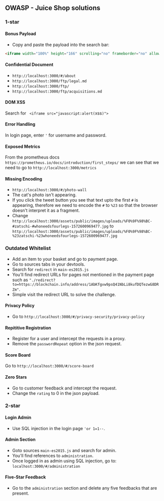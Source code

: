 ## OWASP - Juice Shop solutions

### 1-star
#### Bonus Payload
- Copy and paste the payload into the search bar:

```html
<iframe width="100%" height="166" scrolling="no" frameborder="no" allow="autoplay" src="https://w.soundcloud.com/player/?url=https%3A//api.soundcloud.com/tracks/771984076&color=%23ff5500&auto_play=true&hide_related=false&show_comments=true&show_user=true&show_reposts=false&show_teaser=true"></iframe>
```

#### Confidential Document
- `http://localhost:3000/#/about`
- `http://localhost:3000/ftp/legal.md`
- `http://localhost:3000/ftp/`
- `http://localhost:3000/ftp/acquisitions.md`

#### DOM XSS
Search for ` <iframe src="javascript:alert(`xss`)">`

#### Error Handling
In login page, enter `'` for username and password.

#### Exposed Metrics
From the prometheus docs `https://prometheus.io/docs/introduction/first_steps/` we can see that we need to go to `http://localhost:3000/metrics`

#### Missing Encoding
- `http://localhost:3000/#/photo-wall`
- The cat's photo isn't appearing.
- If you click the tweet button you see that text upto the first `#` is appearing, therefore we need to encode the `#` to `%23` so that the browser doesn't interpret it as a fragment.
- Change `http://localhost:3000/assets/public/images/uploads/%F0%9F%98%BC-#zatschi-#whoneedsfourlegs-1572600969477.jpg` to `http://localhost:3000/assets/public/images/uploads/%F0%9F%98%BC-%23zatschi-%23whoneedsfourlegs-1572600969477.jpg`

### Outdated Whitelist

- Add an item to your basket and go to payment page.
- Go to sources tabs in your devtools.
- Search for `redirect` in `main-es2015.js`
- You'll find redirect URLs for pages not mentioned in the payment page such as `"./redirect?to=https://blockchain.info/address/1AbKfgvw9psQ41NbLi8kufDQTezwG8DRZm"`.
- Simple visit the redirect URL to solve the challenge.

#### Privacy Policy
- Go to `http://localhost:3000/#/privacy-security/privacy-policy`

#### Repititive Registration
- Register for a user and intercept the requests in a proxy.
- Remove the `passwordRepeat` option in the json request.

#### Score Board
Go to `http://localhost:3000/#/score-board`

#### Zero Stars
- Go to customer feedback and intercept the request.
- Change the `rating` to 0 in the json payload.

### 2-star
#### Login Admin
- Use SQL injection in the login page `'or 1=1--`.

#### Admin Section
- Goto sources `main-es2015.js` and search for admin.
- You'll find references to `administration`.
- Once logged in as admin using SQL injection, go to: `localhost:3000/#/administration`

#### Five-Star Feedback
- Go to the `administration` section and delete any five feedbacks that are present.


